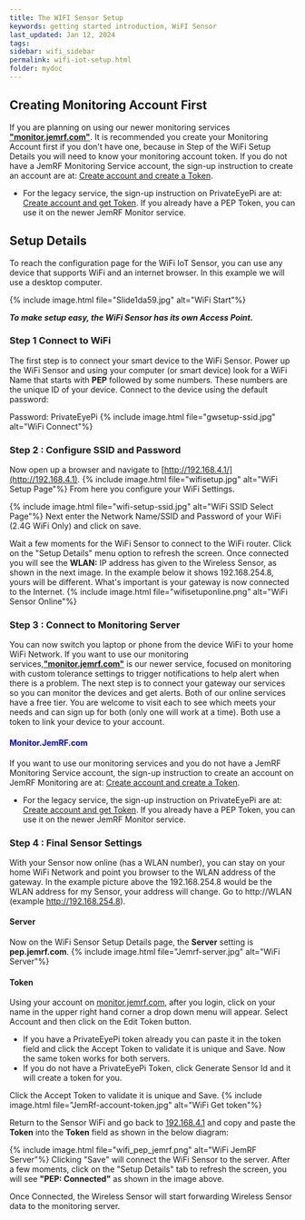 ```yaml
---
title: The WIFI Sensor Setup
keywords: getting started introduction, WiFI Sensor
last_updated: Jan 12, 2024
tags:
sidebar: wifi_sidebar
permalink: wifi-iot-setup.html
folder: mydoc
---
```

## Creating Monitoring Account First
If you are planning on using our newer monitoring services [**"monitor.jemrf.com"**](https://monitor.jemrf.com). It is recommended you create your Monitoring Account first if you don't have one, because in Step of the WiFi Setup Details you will need to know your monitoring account token. If you do not have a JemRF Monitoring Service account, the sign-up instruction to create an account are at: [Create account and create a Token](jemrfregister.html).

* For the legacy service, the sign-up instruction  on PrivateEyePi are at: [Create account and get Token](pepregister.html). If you already have a PEP Token, you can use it on the newer JemRF Monitor service.

##  Setup Details
To reach the configuration page for the WiFi IoT Sensor, you can use any device that supports WiFi and an internet browser. In this example we will use a desktop computer.

{% include image.html file="Slide1da59.jpg" alt="WiFi Start"%}


***To make setup easy, the WiFi Sensor has its own Access Point.***

### Step 1 Connect to WiFi

The first step is to connect your smart device to the WiFi Sensor. Power up the WiFi Sensor and using your computer (or smart device) look for a WiFi Name that starts with **PEP** followed by some numbers. These numbers are the unique ID of your device. Connect to the device using the default password:

Password: PrivateEyePi
{% include image.html file="gwsetup-ssid.jpg" alt="WiFi Connect"%}


### Step 2 : Configure SSID and Password
Now open up a browser  and navigate to [http://192.168.4.1/](http://192.168.4.1).
{% include image.html file="wifisetup.jpg" alt="WiFi Setup Page"%}
From here you configure your WiFi Settings.

{% include image.html file="wifi-setup-ssid.jpg" alt="WiFi SSID Select Page"%}
Next enter the Network Name/SSID and Password of your WiFi (2.4G WiFi Only) and click on save.

Wait a few moments for the WiFi Sensor to connect to the WiFi router. Click on the "Setup Details" menu option to refresh the screen. Once connected you will see the **WLAN:** IP address has given to the Wireless Sensor, as shown in the next image. In the example below it shows 192.168.254.8, yours will be different. What's important is your gateway is now connected to the Internet.
{% include image.html file="wifisetuponline.png" alt="WiFi Sensor Online"%}

### Step 3 : Connect to Monitoring Server
You can now switch you laptop or phone from the device WiFi to your home WiFi Network.
If you want to use our monitoring services,[**"monitor.jemrf.com"**](https://monitor.jemrf.com) is our newer service, focused on monitoring with custom tolerance settings to trigger notifications to help alert when there is a problem. The next step is to connect your gateway our services so you can monitor the devices and get alerts.  Both of our online services have a free tier. You are welcome to visit each to see which meets your needs and can sign up for both (only one will work at a time). Both use a token to link your device to your account.

#### <span style="color:blue">Monitor.JemRF.com</span>
If you want to use our monitoring services and you do not have a JemRF Monitoring Service account, the sign-up instruction to create an account on JemRF Monitoring are at: [Create account and create a Token](jemrfregister.html).

* For the legacy service, the sign-up instruction  on PrivateEyePi are at: [Create account and get Token](pepregister.html). If you already have a PEP Token, you can use it on the newer JemRF Monitor service.

### Step 4 : Final Sensor Settings
With your Sensor now online (has a WLAN number), you can stay on your home WiFi Network and point you browser to the WLAN address of the gateway. In the example picture above the 192.168.254.8 would be the WLAN address for my Sensor, your address will change. Go to http://WLAN (example http://192.168.254.8).
#### Server
Now on the WiFi Sensor Setup Details page, the **Server** setting is  **pep.jemrf.com**.
{% include image.html file="Jemrf-server.jpg" alt="WiFi Server"%}

#### Token
Using your account on [monitor.jemrf.com](https:/monitor.jemrf.com), after you login, click on your name in the upper right hand corner a drop down menu will appear. Select Account and then click on the Edit Token button.
 * If you have a PrivateEyePi token already you can paste it in the token field and click the Accept Token to validate it is unique and Save. Now the same token works for both servers.
 * If you do not have a PrivateEyePi Token, click Generate Sensor Id and it will create a token for you.

 Click the Accept Token to validate it is unique and Save.
{% include image.html file="JemRf-account-token.jpg" alt="WiFi Get token"%}

Return to the Sensor WiFi and go back to [192.168.4.1](http://192.168.4.1) and copy and paste the **Token** into the **Token**  field as shown in the below diagram:

{% include image.html file="wifi_pep_jemrf.png" alt="WiFi JemRF Server"%}
Clicking "Save" will connect the WiFi Sensor to the server.  After a few moments, click on the "Setup Details" tab to refresh the screen, you will see **"PEP: Connected"** as shown in the image above.

Once Connected, the Wireless Sensor will start forwarding Wireless Sensor data to the monitoring server.
